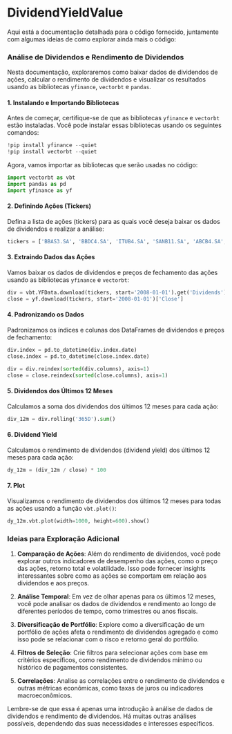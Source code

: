 # DividendYieldValue
Aqui está a documentação detalhada para o código fornecido, juntamente com algumas ideias de como explorar ainda mais o código:

### Análise de Dividendos e Rendimento de Dividendos

Nesta documentação, exploraremos como baixar dados de dividendos de ações, calcular o rendimento de dividendos e visualizar os resultados usando as bibliotecas `yfinance`, `vectorbt` e `pandas`.

#### 1. Instalando e Importando Bibliotecas

Antes de começar, certifique-se de que as bibliotecas `yfinance` e `vectorbt` estão instaladas. Você pode instalar essas bibliotecas usando os seguintes comandos:

```python
!pip install yfinance --quiet
!pip install vectorbt --quiet
```

Agora, vamos importar as bibliotecas que serão usadas no código:

```python
import vectorbt as vbt
import pandas as pd
import yfinance as yf
```

#### 2. Definindo Ações (Tickers)

Defina a lista de ações (tickers) para as quais você deseja baixar os dados de dividendos e realizar a análise:

```python
tickers = ['BBAS3.SA', 'BBDC4.SA', 'ITUB4.SA', 'SANB11.SA', 'ABCB4.SA', 'BPAC11.SA', 'BRSR6.SA', 'BPAN4.SA', 'VGIR11.SA']
```

#### 3. Extraindo Dados das Ações

Vamos baixar os dados de dividendos e preços de fechamento das ações usando as bibliotecas `yfinance` e `vectorbt`:

```python
div = vbt.YFData.download(tickers, start='2008-01-01').get('Dividends')
close = yf.download(tickers, start='2008-01-01')['Close']
```

#### 4. Padronizando os Dados

Padronizamos os índices e colunas dos DataFrames de dividendos e preços de fechamento:

```python
div.index = pd.to_datetime(div.index.date)
close.index = pd.to_datetime(close.index.date)

div = div.reindex(sorted(div.columns), axis=1)
close = close.reindex(sorted(close.columns), axis=1)
```

#### 5. Dividendos dos Últimos 12 Meses

Calculamos a soma dos dividendos dos últimos 12 meses para cada ação:

```python
div_12m = div.rolling('365D').sum()
```

#### 6. Dividend Yield

Calculamos o rendimento de dividendos (dividend yield) dos últimos 12 meses para cada ação:

```python
dy_12m = (div_12m / close) * 100
```

#### 7. Plot

Visualizamos o rendimento de dividendos dos últimos 12 meses para todas as ações usando a função `vbt.plot()`:

```python
dy_12m.vbt.plot(width=1000, height=600).show()
```

### Ideias para Exploração Adicional

1. **Comparação de Ações**: Além do rendimento de dividendos, você pode explorar outros indicadores de desempenho das ações, como o preço das ações, retorno total e volatilidade. Isso pode fornecer insights interessantes sobre como as ações se comportam em relação aos dividendos e aos preços.

2. **Análise Temporal**: Em vez de olhar apenas para os últimos 12 meses, você pode analisar os dados de dividendos e rendimento ao longo de diferentes períodos de tempo, como trimestres ou anos fiscais.

3. **Diversificação de Portfólio**: Explore como a diversificação de um portfólio de ações afeta o rendimento de dividendos agregado e como isso pode se relacionar com o risco e retorno geral do portfólio.

4. **Filtros de Seleção**: Crie filtros para selecionar ações com base em critérios específicos, como rendimento de dividendos mínimo ou histórico de pagamentos consistentes.

5. **Correlações**: Analise as correlações entre o rendimento de dividendos e outras métricas econômicas, como taxas de juros ou indicadores macroeconômicos.

Lembre-se de que essa é apenas uma introdução à análise de dados de dividendos e rendimento de dividendos. Há muitas outras análises possíveis, dependendo das suas necessidades e interesses específicos.
